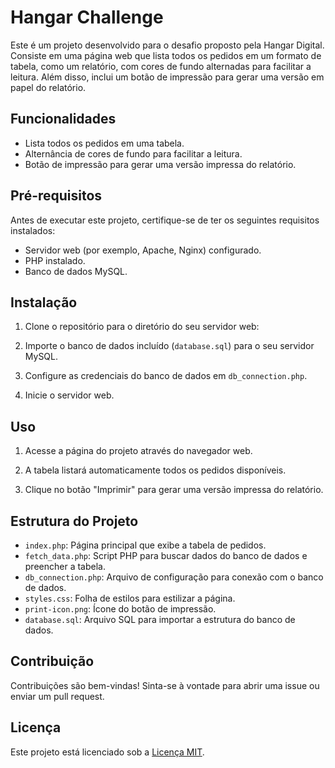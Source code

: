 ﻿# Hangar Challenge

Este é um projeto desenvolvido para o desafio proposto pela Hangar Digital. Consiste em uma página web que lista todos os pedidos em um formato de tabela, como um relatório, com cores de fundo alternadas para facilitar a leitura. Além disso, inclui um botão de impressão para gerar uma versão em papel do relatório.

## Funcionalidades

- Lista todos os pedidos em uma tabela.
- Alternância de cores de fundo para facilitar a leitura.
- Botão de impressão para gerar uma versão impressa do relatório.

## Pré-requisitos

Antes de executar este projeto, certifique-se de ter os seguintes requisitos instalados:

- Servidor web (por exemplo, Apache, Nginx) configurado.
- PHP instalado.
- Banco de dados MySQL.

## Instalação

1. Clone o repositório para o diretório do seu servidor web:

2. Importe o banco de dados incluído (`database.sql`) para o seu servidor MySQL.

3. Configure as credenciais do banco de dados em `db_connection.php`.

4. Inicie o servidor web.

## Uso

1. Acesse a página do projeto através do navegador web.

2. A tabela listará automaticamente todos os pedidos disponíveis.

3. Clique no botão "Imprimir" para gerar uma versão impressa do relatório.

## Estrutura do Projeto

- `index.php`: Página principal que exibe a tabela de pedidos.
- `fetch_data.php`: Script PHP para buscar dados do banco de dados e preencher a tabela.
- `db_connection.php`: Arquivo de configuração para conexão com o banco de dados.
- `styles.css`: Folha de estilos para estilizar a página.
- `print-icon.png`: Ícone do botão de impressão.
- `database.sql`: Arquivo SQL para importar a estrutura do banco de dados.

## Contribuição

Contribuições são bem-vindas! Sinta-se à vontade para abrir uma issue ou enviar um pull request.

## Licença

Este projeto está licenciado sob a [Licença MIT](https://opensource.org/licenses/MIT).

